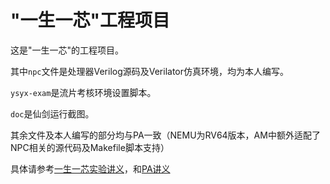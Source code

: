 # "一生一芯"工程项目

这是"一生一芯"的工程项目。

其中`npc`文件是处理器Verilog源码及Verilator仿真环境，均为本人编写。

`ysyx-exam`是流片考核环境设置脚本。

`doc`是仙剑运行截图。

其余文件及本人编写的部分均与PA一致（NEMU为RV64版本，AM中额外适配了NPC相关的源代码及Makefile脚本支持）

具体请参考[一生一芯实验讲义][lecture note]，和[PA讲义][pa]

[lecture note]: https://ysyx.oscc.cc/docs/schedule-origin.html
[pa]: https://ysyx.oscc.cc/docs/ics-pa/
